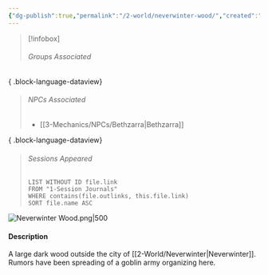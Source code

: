```yaml
---
{"dg-publish":true,"permalink":"/2-world/neverwinter-wood/","created":"2025-04-01T12:16:15.597-04:00","updated":"2025-04-01T12:19:39.321-04:00"}
---
```


>[!infobox]
>###### Groups Associated
> 
{ .block-language-dataview}
>###### NPCs Associated
  > - [[3-Mechanics/NPCs/Bethzarra\|Bethzarra]]
> 
{ .block-language-dataview}
> ###### Sessions Appeared
> ```dataview 
> LIST WITHOUT ID file.link  
> FROM "1-Session Journals"  
> WHERE contains(file.outlinks, this.file.link)  
> SORT file.name ASC

![Neverwinter Wood.png|500](/img/user/z_Assets/Neverwinter%20Wood.png)

#### Description
A large dark wood outside the city of [[2-World/Neverwinter\|Neverwinter]]. Rumors have been spreading of a goblin army organizing here.